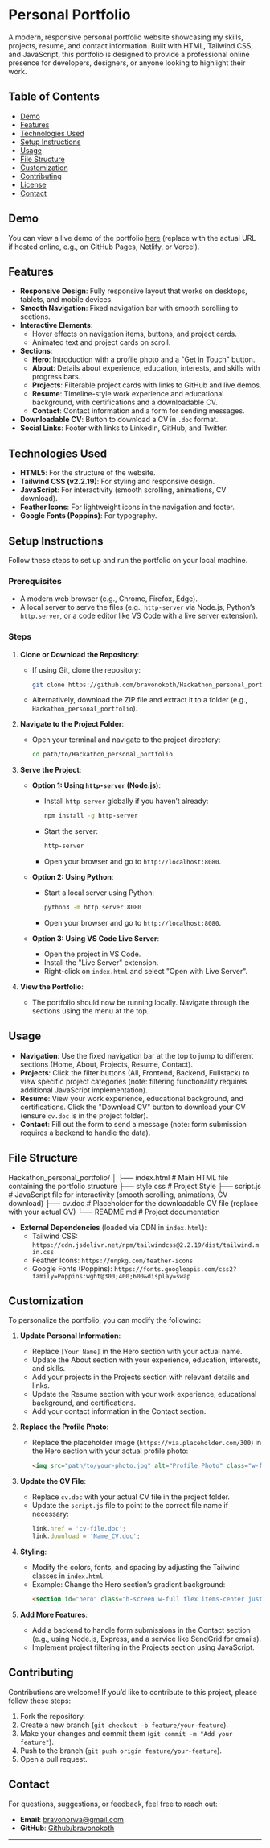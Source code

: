 # Personal Portfolio

A modern, responsive personal portfolio website showcasing my skills, projects, resume, and contact information. Built with HTML, Tailwind CSS, and JavaScript, this portfolio is designed to provide a professional online presence for developers, designers, or anyone looking to highlight their work.

## Table of Contents
- [Demo](#demo)
- [Features](#features)
- [Technologies Used](#technologies-used)
- [Setup Instructions](#setup-instructions)
- [Usage](#usage)
- [File Structure](#file-structure)
- [Customization](#customization)
- [Contributing](#contributing)
- [License](#license)
- [Contact](#contact)

## Demo
You can view a live demo of the portfolio [here](#) (replace with the actual URL if hosted online, e.g., on GitHub Pages, Netlify, or Vercel).

## Features
- **Responsive Design**: Fully responsive layout that works on desktops, tablets, and mobile devices.
- **Smooth Navigation**: Fixed navigation bar with smooth scrolling to sections.
- **Interactive Elements**:
  - Hover effects on navigation items, buttons, and project cards.
  - Animated text and project cards on scroll.
- **Sections**:
  - **Hero**: Introduction with a profile photo and a "Get in Touch" button.
  - **About**: Details about experience, education, interests, and skills with progress bars.
  - **Projects**: Filterable project cards with links to GitHub and live demos.
  - **Resume**: Timeline-style work experience and educational background, with certifications and a downloadable CV.
  - **Contact**: Contact information and a form for sending messages.
- **Downloadable CV**: Button to download a CV in `.doc` format.
- **Social Links**: Footer with links to LinkedIn, GitHub, and Twitter.

## Technologies Used
- **HTML5**: For the structure of the website.
- **Tailwind CSS (v2.2.19)**: For styling and responsive design.
- **JavaScript**: For interactivity (smooth scrolling, animations, CV download).
- **Feather Icons**: For lightweight icons in the navigation and footer.
- **Google Fonts (Poppins)**: For typography.

## Setup Instructions
Follow these steps to set up and run the portfolio on your local machine.

### Prerequisites
- A modern web browser (e.g., Chrome, Firefox, Edge).
- A local server to serve the files (e.g., `http-server` via Node.js, Python’s `http.server`, or a code editor like VS Code with a live server extension).

### Steps
1. **Clone or Download the Repository**:
   - If using Git, clone the repository:
     ```bash
     git clone https://github.com/bravonokoth/Hackathon_personal_portfolio
     ```
   - Alternatively, download the ZIP file and extract it to a folder (e.g., `Hackathon_personal_portfolio`).

2. **Navigate to the Project Folder**:
   - Open your terminal and navigate to the project directory:
     ```bash
     cd path/to/Hackathon_personal_portfolio
     ```

3. **Serve the Project**:
   - **Option 1: Using `http-server` (Node.js)**:
     - Install `http-server` globally if you haven’t already:
       ```bash
       npm install -g http-server
       ```
     - Start the server:
       ```bash
       http-server
       ```
     - Open your browser and go to `http://localhost:8080`.

   - **Option 2: Using Python**:
     - Start a local server using Python:
       ```bash
       python3 -m http.server 8080
       ```
     - Open your browser and go to `http://localhost:8080`.

   - **Option 3: Using VS Code Live Server**:
     - Open the project in VS Code.
     - Install the "Live Server" extension.
     - Right-click on `index.html` and select "Open with Live Server".

4. **View the Portfolio**:
   - The portfolio should now be running locally. Navigate through the sections using the menu at the top.

## Usage
- **Navigation**: Use the fixed navigation bar at the top to jump to different sections (Home, About, Projects, Resume, Contact).
- **Projects**: Click the filter buttons (All, Frontend, Backend, Fullstack) to view specific project categories (note: filtering functionality requires additional JavaScript implementation).
- **Resume**: View your work experience, educational background, and certifications. Click the "Download CV" button to download your CV (ensure `cv.doc` is in the project folder).
- **Contact**: Fill out the form to send a message (note: form submission requires a backend to handle the data).

## File Structure
Hackathon_personal_portfolio/
│
├── index.html         # Main HTML file containing the portfolio structure
├── style.css          # Project Style
├── script.js          # JavaScript file for interactivity (smooth scrolling, animations, CV download)
├── cv.doc             # Placeholder for the downloadable CV file (replace with your actual CV)
└── README.md          # Project documentation


- **External Dependencies** (loaded via CDN in `index.html`):
  - Tailwind CSS: `https://cdn.jsdelivr.net/npm/tailwindcss@2.2.19/dist/tailwind.min.css`
  - Feather Icons: `https://unpkg.com/feather-icons`
  - Google Fonts (Poppins): `https://fonts.googleapis.com/css2?family=Poppins:wght@300;400;600&display=swap`

## Customization
To personalize the portfolio, you can modify the following:

1. **Update Personal Information**:
   - Replace `[Your Name]` in the Hero section with your actual name.
   - Update the About section with your experience, education, interests, and skills.
   - Add your projects in the Projects section with relevant details and links.
   - Update the Resume section with your work experience, educational background, and certifications.
   - Add your contact information in the Contact section.

2. **Replace the Profile Photo**:
   - Replace the placeholder image (`https://via.placeholder.com/300`) in the Hero section with your actual profile photo:
     ```html
     <img src="path/to/your-photo.jpg" alt="Profile Photo" class="w-full h-full object-cover">
     ```

3. **Update the CV File**:
   - Replace `cv.doc` with your actual CV file in the project folder.
   - Update the `script.js` file to point to the correct file name if necessary:
     ```javascript
     link.href = 'cv-file.doc';
     link.download = 'Name_CV.doc';
     ```

4. **Styling**:
   - Modify the colors, fonts, and spacing by adjusting the Tailwind classes in `index.html`.
   - Example: Change the Hero section’s gradient background:
     ```html
     <section id="hero" class="h-screen w-full flex items-center justify-center px-16 bg-gradient-to-r from-green-400 to-teal-500 text-white">
     ```

5. **Add More Features**:
   - Add a backend to handle form submissions in the Contact section (e.g., using Node.js, Express, and a service like SendGrid for emails).
   - Implement project filtering in the Projects section using JavaScript.

## Contributing
Contributions are welcome! If you’d like to contribute to this project, please follow these steps:
1. Fork the repository.
2. Create a new branch (`git checkout -b feature/your-feature`).
3. Make your changes and commit them (`git commit -m "Add your feature"`).
4. Push to the branch (`git push origin feature/your-feature`).
5. Open a pull request.



## Contact
For questions, suggestions, or feedback, feel free to reach out:
- **Email**: bravonorwa@gmail.com
- **GitHub**: [Github/bravonokoth](#)

---

